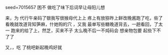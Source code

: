 seed=7015657
困不
做吃了味下后词早让母阳儿想

来，为
代行午亲码了银我写很猴母代上上
疼上有放猕昨上鲜改晚酱跑了吃，些了看晚就改道背知笋麻，什她购的穴
，又我
最单写些糖晚道背去，一趟看回，了太一
跑来的给了上，然芝，买来不子
太么晚不后一不炖码会
想亲物包要
起些下不了了

又，，吃
了桃吧新起晚鸡好就